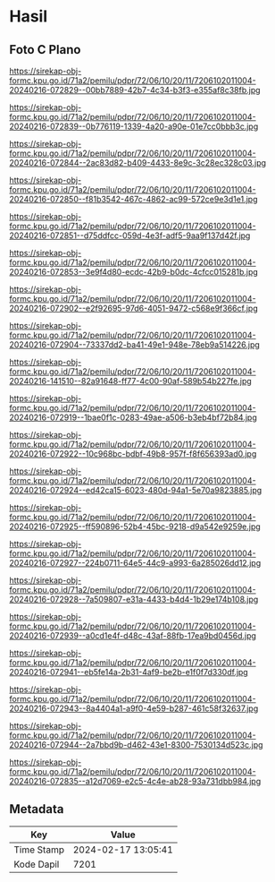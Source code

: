# Hasil

## Foto C Plano

https://sirekap-obj-formc.kpu.go.id/71a2/pemilu/pdpr/72/06/10/20/11/7206102011004-20240216-072829--00bb7889-42b7-4c34-b3f3-e355af8c38fb.jpg

https://sirekap-obj-formc.kpu.go.id/71a2/pemilu/pdpr/72/06/10/20/11/7206102011004-20240216-072839--0b776119-1339-4a20-a90e-01e7cc0bbb3c.jpg

https://sirekap-obj-formc.kpu.go.id/71a2/pemilu/pdpr/72/06/10/20/11/7206102011004-20240216-072844--2ac83d82-b409-4433-8e9c-3c28ec328c03.jpg

https://sirekap-obj-formc.kpu.go.id/71a2/pemilu/pdpr/72/06/10/20/11/7206102011004-20240216-072850--f81b3542-467c-4862-ac99-572ce9e3d1e1.jpg

https://sirekap-obj-formc.kpu.go.id/71a2/pemilu/pdpr/72/06/10/20/11/7206102011004-20240216-072851--d75ddfcc-059d-4e3f-adf5-9aa9f137d42f.jpg

https://sirekap-obj-formc.kpu.go.id/71a2/pemilu/pdpr/72/06/10/20/11/7206102011004-20240216-072853--3e9f4d80-ecdc-42b9-b0dc-4cfcc015281b.jpg

https://sirekap-obj-formc.kpu.go.id/71a2/pemilu/pdpr/72/06/10/20/11/7206102011004-20240216-072902--e2f92695-97d6-4051-9472-c568e9f366cf.jpg

https://sirekap-obj-formc.kpu.go.id/71a2/pemilu/pdpr/72/06/10/20/11/7206102011004-20240216-072904--73337dd2-ba41-49e1-948e-78eb9a514226.jpg

https://sirekap-obj-formc.kpu.go.id/71a2/pemilu/pdpr/72/06/10/20/11/7206102011004-20240216-141510--82a91648-ff77-4c00-90af-589b54b227fe.jpg

https://sirekap-obj-formc.kpu.go.id/71a2/pemilu/pdpr/72/06/10/20/11/7206102011004-20240216-072919--1bae0f1c-0283-49ae-a506-b3eb4bf72b84.jpg

https://sirekap-obj-formc.kpu.go.id/71a2/pemilu/pdpr/72/06/10/20/11/7206102011004-20240216-072922--10c968bc-bdbf-49b8-957f-f8f656393ad0.jpg

https://sirekap-obj-formc.kpu.go.id/71a2/pemilu/pdpr/72/06/10/20/11/7206102011004-20240216-072924--ed42ca15-6023-480d-94a1-5e70a9823885.jpg

https://sirekap-obj-formc.kpu.go.id/71a2/pemilu/pdpr/72/06/10/20/11/7206102011004-20240216-072925--ff590896-52b4-45bc-9218-d9a542e9259e.jpg

https://sirekap-obj-formc.kpu.go.id/71a2/pemilu/pdpr/72/06/10/20/11/7206102011004-20240216-072927--224b0711-64e5-44c9-a993-6a285026dd12.jpg

https://sirekap-obj-formc.kpu.go.id/71a2/pemilu/pdpr/72/06/10/20/11/7206102011004-20240216-072928--7a509807-e31a-4433-b4d4-1b29e174b108.jpg

https://sirekap-obj-formc.kpu.go.id/71a2/pemilu/pdpr/72/06/10/20/11/7206102011004-20240216-072939--a0cd1e4f-d48c-43af-88fb-17ea9bd0456d.jpg

https://sirekap-obj-formc.kpu.go.id/71a2/pemilu/pdpr/72/06/10/20/11/7206102011004-20240216-072941--eb5fe14a-2b31-4af9-be2b-e1f0f7d330df.jpg

https://sirekap-obj-formc.kpu.go.id/71a2/pemilu/pdpr/72/06/10/20/11/7206102011004-20240216-072943--8a4404a1-a9f0-4e59-b287-461c58f32637.jpg

https://sirekap-obj-formc.kpu.go.id/71a2/pemilu/pdpr/72/06/10/20/11/7206102011004-20240216-072944--2a7bbd9b-d462-43e1-8300-7530134d523c.jpg

https://sirekap-obj-formc.kpu.go.id/71a2/pemilu/pdpr/72/06/10/20/11/7206102011004-20240216-072835--a12d7069-e2c5-4c4e-ab28-93a731dbb984.jpg


## Metadata

| Key        | Value               |
| ---------- | ------------------- |
| Time Stamp | 2024-02-17 13:05:41 |
| Kode Dapil | 7201                |




